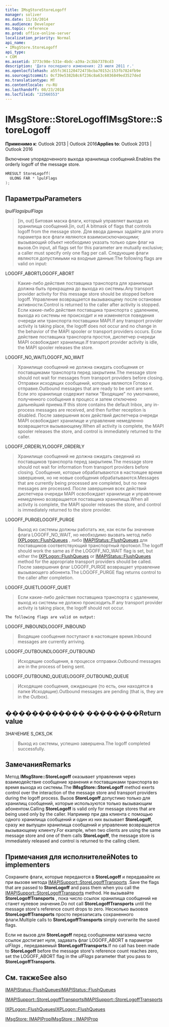 ```yaml
---
title: IMsgStoreStoreLogoff
manager: soliver
ms.date: 11/16/2014
ms.audience: Developer
ms.topic: reference
ms.prod: office-online-server
localization_priority: Normal
api_name:
- IMsgStore.StoreLogoff
api_type:
- COM
ms.assetid: 3773c98e-531e-4bdc-a39a-2c3bb7378cd3
description: 'Дата последнего изменения: 23 июля 2011 г.'
ms.openlocfilehash: a55fc361120472473bcba70152c153fb7824fb9e
ms.sourcegitcommit: 0cf39e5382b8c6f236c8a63c6036849ed3527ded
ms.translationtype: MT
ms.contentlocale: ru-RU
ms.lasthandoff: 08/23/2018
ms.locfileid: "22566553"
---
```

# <a name="imsgstorestorelogoff"></a><span data-ttu-id="50a12-103">IMsgStore::StoreLogoff</span><span class="sxs-lookup"><span data-stu-id="50a12-103">IMsgStore::StoreLogoff</span></span>

  
  
<span data-ttu-id="50a12-104">**Применимо к**: Outlook 2013 | Outlook 2016</span><span class="sxs-lookup"><span data-stu-id="50a12-104">**Applies to**: Outlook 2013 | Outlook 2016</span></span> 
  
<span data-ttu-id="50a12-105">Включение упорядоченного выхода хранилища сообщений.</span><span class="sxs-lookup"><span data-stu-id="50a12-105">Enables the orderly logoff of the message store.</span></span>
  
```cpp
HRESULT StoreLogoff(
  ULONG FAR * lpulFlags
);
```

## <a name="parameters"></a><span data-ttu-id="50a12-106">Параметры</span><span class="sxs-lookup"><span data-stu-id="50a12-106">Parameters</span></span>

 <span data-ttu-id="50a12-107">_lpulFlags_</span><span class="sxs-lookup"><span data-stu-id="50a12-107">_lpulFlags_</span></span>
  
> <span data-ttu-id="50a12-108">[in, out] Битовая маска флаги, который управляет выхода из хранилища сообщений.</span><span class="sxs-lookup"><span data-stu-id="50a12-108">[in, out] A bitmask of flags that controls logoff from the message store.</span></span> <span data-ttu-id="50a12-109">Для ввода данных задайте для этого параметра все флаги являются взаимоисключающими; вызывающий объект необходимо указать только один флаг на вызов.</span><span class="sxs-lookup"><span data-stu-id="50a12-109">On input, all flags set for this parameter are mutually exclusive; a caller must specify only one flag per call.</span></span> <span data-ttu-id="50a12-110">Следующие флаги являются допустимыми на входные данные:</span><span class="sxs-lookup"><span data-stu-id="50a12-110">The following flags are valid on input:</span></span>
    
<span data-ttu-id="50a12-111">LOGOFF_ABORT</span><span class="sxs-lookup"><span data-stu-id="50a12-111">LOGOFF_ABORT</span></span> 
  
> <span data-ttu-id="50a12-112">Какие-либо действия поставщика транспорта для хранилища должна быть прекращена до выхода из системы.</span><span class="sxs-lookup"><span data-stu-id="50a12-112">Any transport provider activity for this message store should be stopped before logoff.</span></span> <span data-ttu-id="50a12-113">Управление возвращается вызывающему после остановки активности.</span><span class="sxs-lookup"><span data-stu-id="50a12-113">Control is returned to the caller after activity is stopped.</span></span> <span data-ttu-id="50a12-114">Если какие-либо действия поставщика транспорта с удалением, выхода из системы не происходит и не изменяется поведения очереди или транспорта поставщики MAPI.</span><span class="sxs-lookup"><span data-stu-id="50a12-114">If any transport provider activity is taking place, the logoff does not occur and no change in the behavior of the MAPI spooler or transport providers occurs.</span></span> <span data-ttu-id="50a12-115">Если действие поставщика транспорта простоя, диспетчер очереди MAPI освобождает хранилище.</span><span class="sxs-lookup"><span data-stu-id="50a12-115">If transport provider activity is idle, the MAPI spooler releases the store.</span></span> 
    
<span data-ttu-id="50a12-116">LOGOFF_NO_WAIT</span><span class="sxs-lookup"><span data-stu-id="50a12-116">LOGOFF_NO_WAIT</span></span> 
  
> <span data-ttu-id="50a12-117">Хранилище сообщений не должна ожидать сообщения от поставщиками транспорта перед закрытием.</span><span class="sxs-lookup"><span data-stu-id="50a12-117">The message store should not wait for messages from transport providers before closing.</span></span> <span data-ttu-id="50a12-118">Отправки исходящих сообщений, которые являются Готово к отправке.</span><span class="sxs-lookup"><span data-stu-id="50a12-118">Outbound messages that are ready to be sent are sent.</span></span> <span data-ttu-id="50a12-119">Если это хранилище содержит папки "Входящие" по умолчанию, полученного сообщения в процесс и затем отключено дальнейший приема.</span><span class="sxs-lookup"><span data-stu-id="50a12-119">If this store contains the default Inbox, any in-process messages are received, and then further reception is disabled.</span></span> <span data-ttu-id="50a12-120">После завершения всех действий диспетчера очереди MAPI освобождает хранилище и управление немедленно возвращается вызывающему.</span><span class="sxs-lookup"><span data-stu-id="50a12-120">When all activity is complete, the MAPI spooler releases the store, and control is immediately returned to the caller.</span></span> 
    
<span data-ttu-id="50a12-121">LOGOFF_ORDERLY</span><span class="sxs-lookup"><span data-stu-id="50a12-121">LOGOFF_ORDERLY</span></span> 
  
> <span data-ttu-id="50a12-122">Хранилище сообщений не должна ожидать сведений из поставщиков транспорта перед закрытием.</span><span class="sxs-lookup"><span data-stu-id="50a12-122">The message store should not wait for information from transport providers before closing.</span></span> <span data-ttu-id="50a12-123">Сообщения, которые обрабатываются в настоящее время завершения, но не новые сообщения обрабатываются.</span><span class="sxs-lookup"><span data-stu-id="50a12-123">Messages that are currently being processed are completed, but no new messages are processed.</span></span> <span data-ttu-id="50a12-124">После завершения всех действий диспетчера очереди MAPI освобождает хранилище и управление немедленно возвращается поставщика хранилища.</span><span class="sxs-lookup"><span data-stu-id="50a12-124">When all activity is complete, the MAPI spooler releases the store, and control is immediately returned to the store provider.</span></span> 
    
<span data-ttu-id="50a12-125">LOGOFF_PURGE</span><span class="sxs-lookup"><span data-stu-id="50a12-125">LOGOFF_PURGE</span></span> 
  
> <span data-ttu-id="50a12-126">Выход из системы должны работать же, как если бы значение флага LOGOFF_NO_WAIT, но необходимо вызвать метод либо [IXPLogon::FlushQueues](ixplogon-flushqueues.md) , либо [IMAPIStatus::FlushQueues](imapistatus-flushqueues.md) для поставщиков соответствующий транспортный протокол.</span><span class="sxs-lookup"><span data-stu-id="50a12-126">The logoff should work the same as if the LOGOFF_NO_WAIT flag is set, but either the [IXPLogon::FlushQueues](ixplogon-flushqueues.md) or [IMAPIStatus::FlushQueues](imapistatus-flushqueues.md) method for the appropriate transport providers should be called.</span></span> <span data-ttu-id="50a12-127">После завершения флаг LOGOFF_PURGE возвращает управление вызывающего абонента.</span><span class="sxs-lookup"><span data-stu-id="50a12-127">The LOGOFF_PURGE flag returns control to the caller after completion.</span></span> 
    
<span data-ttu-id="50a12-128">LOGOFF_QUIET</span><span class="sxs-lookup"><span data-stu-id="50a12-128">LOGOFF_QUIET</span></span> 
  
> <span data-ttu-id="50a12-129">Если какие-либо действия поставщика транспорта с удалением, выход из системы не должно происходить.</span><span class="sxs-lookup"><span data-stu-id="50a12-129">If any transport provider activity is taking place, the logoff should not occur.</span></span>
    
    The following flags are valid on output:
    
<span data-ttu-id="50a12-130">LOGOFF_INBOUND</span><span class="sxs-lookup"><span data-stu-id="50a12-130">LOGOFF_INBOUND</span></span> 
  
> <span data-ttu-id="50a12-131">Входящие сообщения поступают в настоящее время.</span><span class="sxs-lookup"><span data-stu-id="50a12-131">Inbound messages are currently arriving.</span></span>
    
<span data-ttu-id="50a12-132">LOGOFF_OUTBOUND</span><span class="sxs-lookup"><span data-stu-id="50a12-132">LOGOFF_OUTBOUND</span></span> 
  
> <span data-ttu-id="50a12-133">Исходящие сообщения, в процессе отправки.</span><span class="sxs-lookup"><span data-stu-id="50a12-133">Outbound messages are in the process of being sent.</span></span>
    
<span data-ttu-id="50a12-134">LOGOFF_OUTBOUND_QUEUE</span><span class="sxs-lookup"><span data-stu-id="50a12-134">LOGOFF_OUTBOUND_QUEUE</span></span> 
  
> <span data-ttu-id="50a12-135">Исходящие сообщения, ожидающие (то есть, они находятся в папке Исходящие).</span><span class="sxs-lookup"><span data-stu-id="50a12-135">Outbound messages are pending (that is, they are in the Outbox).</span></span>
    
## <a name="return-value"></a><span data-ttu-id="50a12-136">������������ ��������</span><span class="sxs-lookup"><span data-stu-id="50a12-136">Return value</span></span>

<span data-ttu-id="50a12-137">ЗНАЧЕНИЕ S_OK</span><span class="sxs-lookup"><span data-stu-id="50a12-137">S_OK</span></span> 
  
> <span data-ttu-id="50a12-138">Выход из системы, успешно завершена.</span><span class="sxs-lookup"><span data-stu-id="50a12-138">The logoff completed successfully.</span></span>
    
## <a name="remarks"></a><span data-ttu-id="50a12-139">Замечания</span><span class="sxs-lookup"><span data-stu-id="50a12-139">Remarks</span></span>

<span data-ttu-id="50a12-140">Метод **IMsgStore::StoreLogoff** оказывает управления через взаимодействие сообщение хранения и поставщиками транспорта во время выхода из системы.</span><span class="sxs-lookup"><span data-stu-id="50a12-140">The **IMsgStore::StoreLogoff** method exerts control over the interaction of the message store and transport providers during the logoff process.</span></span> <span data-ttu-id="50a12-141">Вызов **StoreLogoff** допустимо только для хранилищ сообщений, которые используются только вызывающим абонентом.</span><span class="sxs-lookup"><span data-stu-id="50a12-141">Calling **StoreLogoff** is valid only for message stores that are being used only by the caller.</span></span> <span data-ttu-id="50a12-142">Например при два клиента с помощью одного хранилища сообщений и один из них вызывает **StoreLogoff**, сразу же выпущен хранилища сообщений и управление возвращается вызывающему клиенту.</span><span class="sxs-lookup"><span data-stu-id="50a12-142">For example, when two clients are using the same message store and one of them calls **StoreLogoff**, the message store is immediately released and control is returned to the calling client.</span></span>
  
## <a name="notes-to-implementers"></a><span data-ttu-id="50a12-143">Примечания для исполнителей</span><span class="sxs-lookup"><span data-stu-id="50a12-143">Notes to implementers</span></span>

<span data-ttu-id="50a12-144">Сохраните флаги, которые передаются в **StoreLogoff** и передавайте их при вызове метода [IMAPISupport::StoreLogoffTransports](imapisupport-storelogofftransports.md) .</span><span class="sxs-lookup"><span data-stu-id="50a12-144">Save the flags that are passed to **StoreLogoff** and pass them when you call the [IMAPISupport::StoreLogoffTransports](imapisupport-storelogofftransports.md) method.</span></span> <span data-ttu-id="50a12-145">Не вызывайте **StoreLogoffTransports** , пока число ссылок хранилища сообщений не станет нулевое значение.</span><span class="sxs-lookup"><span data-stu-id="50a12-145">Do not call **StoreLogoffTransports** until the message store's reference count drops to zero.</span></span> <span data-ttu-id="50a12-146">Несколько вызовов **StoreLogoffTransports** просто перезаписать сохраненного флаги.</span><span class="sxs-lookup"><span data-stu-id="50a12-146">Multiple calls to **StoreLogoffTransports** simply overwrite the saved flags.</span></span> 
  
<span data-ttu-id="50a12-147">Если не вызов для **StoreLogoff** перед сообщением магазина число ссылок достигает нуля, задавать флаг LOGOFF_ABORT в параметре _ulFlags_ , передаваемый **StoreLogoffTransports**.</span><span class="sxs-lookup"><span data-stu-id="50a12-147">If no call has been made to **StoreLogoff** before the message store's reference count reaches zero, set the LOGOFF_ABORT flag in the  _ulFlags_ parameter that you pass to **StoreLogoffTransports**.</span></span>
  
## <a name="see-also"></a><span data-ttu-id="50a12-148">См. также</span><span class="sxs-lookup"><span data-stu-id="50a12-148">See also</span></span>



[<span data-ttu-id="50a12-149">IMAPIStatus::FlushQueues</span><span class="sxs-lookup"><span data-stu-id="50a12-149">IMAPIStatus::FlushQueues</span></span>](imapistatus-flushqueues.md)
  
[<span data-ttu-id="50a12-150">IMAPISupport::StoreLogoffTransports</span><span class="sxs-lookup"><span data-stu-id="50a12-150">IMAPISupport::StoreLogoffTransports</span></span>](imapisupport-storelogofftransports.md)
  
[<span data-ttu-id="50a12-151">IXPLogon::FlushQueues</span><span class="sxs-lookup"><span data-stu-id="50a12-151">IXPLogon::FlushQueues</span></span>](ixplogon-flushqueues.md)
  
[<span data-ttu-id="50a12-152">IMsgStore: IMAPIProp</span><span class="sxs-lookup"><span data-stu-id="50a12-152">IMsgStore : IMAPIProp</span></span>](imsgstoreimapiprop.md)

